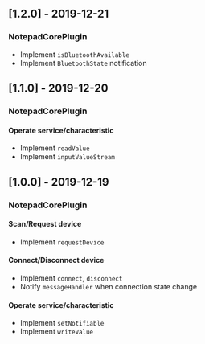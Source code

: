 ## [1.2.0] - 2019-12-21

### NotepadCorePlugin

- Implement `isBluetoothAvailable`
- Implement `BluetoothState` notification

## [1.1.0] - 2019-12-20

### NotepadCorePlugin

#### Operate service/characteristic
- Implement `readValue`
- Implement `inputValueStream`

## [1.0.0] - 2019-12-19

### NotepadCorePlugin

#### Scan/Request device
- Implement `requestDevice`

#### Connect/Disconnect device
- Implement `connect`, `disconnect`
- Notify `messageHandler` when connection state change

#### Operate service/characteristic
- Implement `setNotifiable`
- Implement `writeValue`